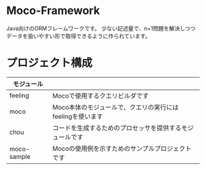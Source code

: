 # Moco-Framework
Java向けのORMフレームワークです。
少ない記述量で、n+1問題を解決しつつデータを扱いやすい形で取得できるように作られています。

# プロジェクト構成
|モジュール||
|--|--|
|feeling|Mocoで使用するクエリビルダです|
|moco|Moco本体のモジュールで、クエリの実行にはfeelingを使います|
|chou|コードを生成するためのプロセッサを提供するモジュールです|
|moco-sample|Mocoの使用例を示すためのサンプルプロジェクトです|
